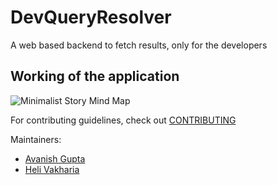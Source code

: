 # DevQueryResolver

A web based backend to fetch results, only for the developers

## Working of the application

![Minimalist Story Mind Map](https://user-images.githubusercontent.com/56487090/135806107-1a5c8e29-005d-4bbb-9d70-f4a7649ebe2a.png)

For contributing guidelines, check out [CONTRIBUTING](CONTRIBUTING.md)

Maintainers:

- [Avanish Gupta](https://github.com/AvanishCodes)
- [Heli Vakharia](https://github.com/heli576)
